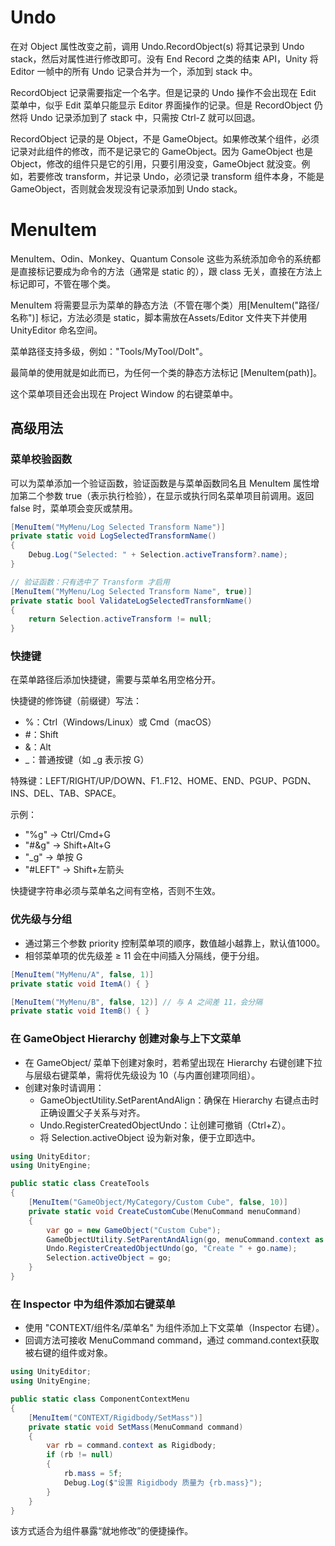 # Undo

在对 Object 属性改变之前，调用 Undo.RecordObject(s) 将其记录到 Undo stack，然后对属性进行修改即可。没有 End Record 之类的结束 API，Unity 将 Editor 一帧中的所有 Undo 记录合并为一个，添加到 stack 中。

RecordObject 记录需要指定一个名字。但是记录的 Undo 操作不会出现在 Edit 菜单中，似乎 Edit 菜单只能显示 Editor 界面操作的记录。但是 RecordObject 仍然将 Undo 记录添加到了 stack 中，只需按 Ctrl-Z 就可以回退。

RecordObject 记录的是 Object，不是 GameObject。如果修改某个组件，必须记录对此组件的修改，而不是记录它的 GameObject。因为 GameObject 也是 Object，修改的组件只是它的引用，只要引用没变，GameObject 就没变。例如，若要修改 transform，并记录 Undo，必须记录 transform 组件本身，不能是 GameObject，否则就会发现没有记录添加到 Undo stack。

# MenuItem

MenuItem、Odin、Monkey、Quantum Console 这些为系统添加命令的系统都是直接标记要成为命令的方法（通常是 static 的），跟 class 无关，直接在方法上标记即可，不管在哪个类。

MenuItem 将需要显示为菜单的静态方法（不管在哪个类）用 ​​[MenuItem("路径/名称")]​​ 标记，方法必须是 ​​static​​，脚本需放在 ​​Assets/Editor​​ 文件夹下并使用 ​​UnityEditor​​ 命名空间。

菜单路径支持多级，例如：​​"Tools/MyTool/DoIt"​​。

最简单的使用就是如此而已，为任何一个类的静态方法标记 [MenuItem(path)]。

这个菜单项目还会出现在 Project Window 的右键菜单中。

## 高级用法

### 菜单校验函数

可以为菜单添加一个验证函数，验证函数是与菜单函数同名且 MenuItem 属性增加第二个参数 true（表示执行检验），在显示或执行同名菜单项目前调用。返回 false 时，菜单项会变灰或禁用。

```C#
[MenuItem("MyMenu/Log Selected Transform Name")]
private static void LogSelectedTransformName()
{
    Debug.Log("Selected: " + Selection.activeTransform?.name);
}

// 验证函数：只有选中了 Transform 才启用
[MenuItem("MyMenu/Log Selected Transform Name", true)]
private static bool ValidateLogSelectedTransformName()
{
    return Selection.activeTransform != null;
}
```

### 快捷键

在菜单路径后添加快捷键，需要与菜单名用空格分开。

快捷键的修饰键（前缀键）写法：
​
- ​%​​：Ctrl（Windows/Linux）或 Cmd（macOS）
- ​​#​​：Shift
- ​&​​：Alt
- _​：普通按键（如 ​​_g​​ 表示按 ​​G​​）

特殊键：​​LEFT/RIGHT/UP/DOWN、F1..F12、HOME、END、PGUP、PGDN、INS、DEL、TAB、SPACE​​。

示例：

- "%g"​​ → Ctrl/Cmd+G
- ​​"#&g"​​ → Shift+Alt+G
- ​​"_g"​​ → 单按 G
- ​​"#LEFT"​​ → Shift+左箭头

快捷键字符串必须与菜单名之间有空格，否则不生效。

### 优先级与分组

- 通过第三个参数 ​​priority​​ 控制菜单项的顺序，数值越小越靠上，默认值 ​​1000​​。
- 相邻菜单项的优先级差 ​​≥ 11​​ 会在中间插入分隔线，便于分组。

```C#
[MenuItem("MyMenu/A", false, 1)]
private static void ItemA() { }

[MenuItem("MyMenu/B", false, 12)] // 与 A 之间差 11，会分隔
private static void ItemB() { }
```

### 在 GameObject Hierarchy 创建对象与上下文菜单

- 在 ​​GameObject/​​ 菜单下创建对象时，若希望出现在 ​​Hierarchy 右键创建下拉​​与​​层级右键菜单​​，需将优先级设为 ​​10​​（与内置创建项同组）。
- 创建对象时请调用：
  - ​GameObjectUtility.SetParentAndAlign​​：确保在 Hierarchy 右键点击时正确设置父子关系与对齐。
  - ​Undo.RegisterCreatedObjectUndo​​：让创建可撤销（Ctrl+Z）。
  - 将 ​​Selection.activeObject​​ 设为新对象，便于立即选中。

```C#
using UnityEditor;
using UnityEngine;

public static class CreateTools
{
    [MenuItem("GameObject/MyCategory/Custom Cube", false, 10)]
    private static void CreateCustomCube(MenuCommand menuCommand)
    {
        var go = new GameObject("Custom Cube");
        GameObjectUtility.SetParentAndAlign(go, menuCommand.context as GameObject);
        Undo.RegisterCreatedObjectUndo(go, "Create " + go.name);
        Selection.activeObject = go;
    }
}
```
### 在 Inspector 中为组件添加右键菜单

- 使用 ​​"CONTEXT/组件名/菜单名"​​ 为组件添加上下文菜单（Inspector 右键）。
- 回调方法可接收 ​​MenuCommand command​​，通过 ​​command.context​​ 获取被右键的组件或对象。

```C#
using UnityEditor;
using UnityEngine;

public static class ComponentContextMenu
{
    [MenuItem("CONTEXT/Rigidbody/SetMass")]
    private static void SetMass(MenuCommand command)
    {
        var rb = command.context as Rigidbody;
        if (rb != null)
        {
            rb.mass = 5f;
            Debug.Log($"设置 Rigidbody 质量为 {rb.mass}");
        }
    }
}
```

该方式适合为组件暴露“就地修改”的便捷操作。